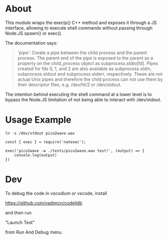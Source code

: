 # About

This module wraps the execlp() C++ method and exposes it through a JS interface, allowing
to execute shell commands without passing through Node.JS spawn() or exec().

The documentation says:

> 'pipe': Create a pipe between the child process and the parent process. The parent end of the pipe is exposed to the parent as a property on the child_process object as subprocess.stdio[fd]. Pipes created for fds 0, 1, and 2 are also available as subprocess.stdin, subprocess.stdout and subprocess.stderr, respectively. These are not actual Unix pipes and therefore the child process can not use them by their descriptor files, e.g. /dev/fd/2 or /dev/stdout.

The intention behind executing the shell command at a lower level is to bypass the Node.JS limitation of not being able to interact with /dev/stdout.

# Usage Example

```
ln -s /dev/stdout pico2wave.wav
```

```
const { exec } = require('natexec');

exec('pico2wave -w ./tests/pico2wave.wav test!', (output) => {
    console.log(output)
})
```

# Dev

To debug the code in vscodium or vscode, install

https://github.com/vadimcn/codelldb

and then run

"Launch Test" 

from Run And Debug menu.